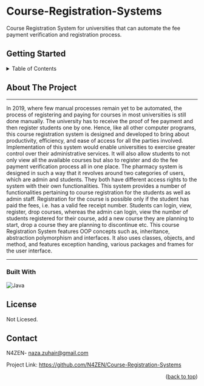 
<!-- Improved compatibility of back to top link: See: https://github.com/othneildrew/Best-README-Template/pull/73 -->
<a name="readme-top"></a>

# Course-Registration-Systems
Course Registration System for universities that can automate the fee payment verification and registration process.

## Getting Started
<!-- TABLE OF CONTENTS -->
<details>
  <summary>Table of Contents</summary>
  <ol>
    <li>
      <a href="#about-the-project">About The Project</a>
      <ul>
        <li><a href="#built-with">Built With</a></li>
      </ul>
    </li>
    <li><a href="#license">License</a></li>
    <li><a href="#contact">Contact</a></li>
  </ol>
</details>


<!-- ABOUT THE PROJECT -->
## About The Project

****************
In 2019, where few manual processes remain yet to be automated, the process of registering and paying for courses in most universities
is still done manually. The university has to receive the proof of fee payment and then register students one by one.
Hence, like all other computer programs, this course registration system is designed and developed to bring about productivity,
efficiency, and ease of access for all the parties involved. Implementation of this system would enable universities to exercise 
greater control over their administrative services. It will also allow students to not only view all the available courses but also to 
register and do the fee payment verification process all in one place.
The pharmacy system is designed in such a way that it revolves around two categories of users, which are admin and students. 
They both have different access rights to the system with their own functionalities.
This system provides a number of functionalities pertaining to course registration for the students as well as admin staff. 
Registration for the course is possible only if the student has paid the fees, i.e. has a valid fee receipt number. 
Students can login, view, register, drop courses, whereas the admin can login, view the number of students registered 
for their course, add a new course they are planning to start, drop a course they are planning to discontinue etc.
This course Registration System features OOP concepts such as, inheritance, abstraction polymorphism and interfaces. 
It also uses classes, objects, and method, and features exception handing, various packages and frames for the user interface. 
****************

### Built With
![Java](https://img.shields.io/badge/java-%23ED8B00.svg?style=for-the-badge&logo=java&logoColor=white)


<!-- LICENSE -->
## License

Not Licesed.


<!-- CONTACT -->
## Contact

N4ZEN- naza.zuhair@gmail.com

Project Link: https://github.com/N4ZEN/Course-Registration-Systems

<p align="right">(<a href="#readme-top">back to top</a>)</p>



<!-- MARKDOWN LINKS & IMAGES -->

[Next-url]: https://nextjs.org/
[ReactNative.js]: https://img.shields.io/badge/ReactNative-20232A?style=for-the-badge&logo=react&logoColor=61DAFB
[ReactNative-url]: https://reactnative.dev/
[React.js]: https://img.shields.io/badge/React-20232A?style=for-the-badge&logo=react&logoColor=61DAFB
[React-url]: https://reactjs.org/
[Vue.js]: https://img.shields.io/badge/Vue.js-35495E?style=for-the-badge&logo=vuedotjs&logoColor=4FC08D
[Vue-url]: https://vuejs.org/
[Angular.io]: https://img.shields.io/badge/Angular-DD0031?style=for-the-badge&logo=angular&logoColor=white
[Angular-url]: https://angular.io/
[Svelte.dev]: https://img.shields.io/badge/Svelte-4A4A55?style=for-the-badge&logo=svelte&logoColor=FF3E00
[Svelte-url]: https://svelte.dev/
[Laravel.com]: https://img.shields.io/badge/Laravel-FF2D20?style=for-the-badge&logo=laravel&logoColor=white
[Laravel-url]: https://laravel.com
[Bootstrap.com]: https://img.shields.io/badge/Bootstrap-563D7C?style=for-the-badge&logo=bootstrap&logoColor=white
[Bootstrap-url]: https://getbootstrap.com
[JQuery.com]: https://img.shields.io/badge/jQuery-0769AD?style=for-the-badge&logo=jquery&logoColor=white
[JQuery-url]: https://jquery.com 



